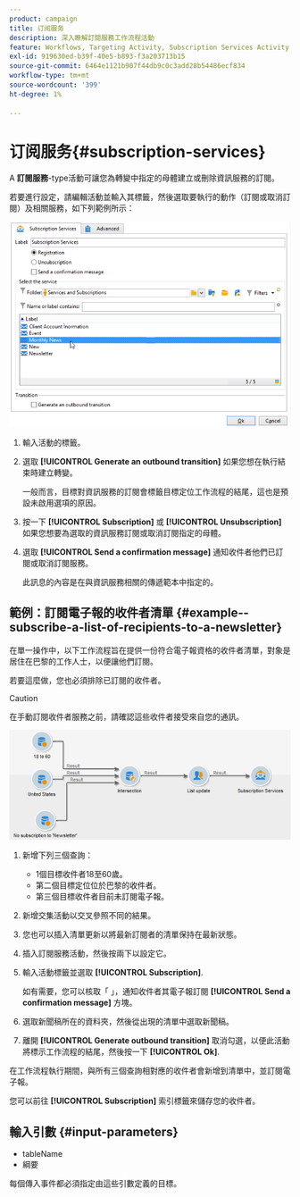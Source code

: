 ```yaml
---
product: campaign
title: 订阅服务
description: 深入瞭解訂閱服務工作流程活動
feature: Workflows, Targeting Activity, Subscription Services Activity
exl-id: 919630ed-b39f-40e5-b893-f3a203713b15
source-git-commit: 6464e1121b907f44db9c0c3add28b54486ecf834
workflow-type: tm+mt
source-wordcount: '399'
ht-degree: 1%

---
```


# 订阅服务{#subscription-services}



A **訂閱服務**-type活動可讓您為轉變中指定的母體建立或刪除資訊服務的訂閱。

若要進行設定，請編輯活動並輸入其標籤，然後選取要執行的動作（訂閱或取消訂閱）及相關服務，如下列範例所示：

![](assets/edit_service_inscription.png)

1. 輸入活動的標籤。
1. 選取 **[!UICONTROL Generate an outbound transition]** 如果您想在執行結束時建立轉變。

   一般而言，目標對資訊服務的訂閱會標籤目標定位工作流程的結尾，這也是預設未啟用選項的原因。

1. 按一下 **[!UICONTROL Subscription]** 或 **[!UICONTROL Unsubscription]** 如果您想要為選取的資訊服務訂閱或取消訂閱指定的母體。
1. 選取 **[!UICONTROL Send a confirmation message]** 通知收件者他們已訂閱或取消訂閱服務。

   此訊息的內容是在與資訊服務相關的傳遞範本中指定的。

## 範例：訂閱電子報的收件者清單 {#example--subscribe-a-list-of-recipients-to-a-newsletter}

在單一操作中，以下工作流程旨在提供一份符合電子報資格的收件者清單，對象是居住在巴黎的工作人士，以便讓他們訂閱。

若要這麼做，您也必須排除已訂閱的收件者。

>[!CAUTION]
>
>在手動訂閱收件者服務之前，請確認這些收件者接受來自您的通訊。

![](assets/subscription_services_example.png)

1. 新增下列三個查詢：

   * 1個目標收件者18至60歲。
   * 第二個目標定位位於巴黎的收件者。
   * 第三個目標收件者目前未訂閱電子報。

1. 新增交集活動以交叉參照不同的結果。
1. 您也可以插入清單更新以將最新訂閱者的清單保持在最新狀態。
1. 插入訂閱服務活動，然後按兩下以設定它。
1. 輸入活動標籤並選取 **[!UICONTROL Subscription]**.

   如有需要，您可以核取「 」，通知收件者其電子報訂閱 **[!UICONTROL Send a confirmation message]** 方塊。

1. 選取新聞稿所在的資料夾，然後從出現的清單中選取新聞稿。
1. 離開 **[!UICONTROL Generate outbound transition]** 取消勾選，以便此活動將標示工作流程的結尾，然後按一下 **[!UICONTROL Ok]**.

在工作流程執行期間，與所有三個查詢相對應的收件者會新增到清單中，並訂閱電子報。

您可以前往 **[!UICONTROL Subscription]** 索引標籤來儲存您的收件者。

## 輸入引數 {#input-parameters}

* tableName
* 綱要

每個傳入事件都必須指定由這些引數定義的目標。
